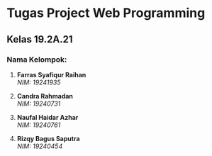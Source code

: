 # Tugas Project Web Programming

## Kelas 19.2A.21

### Nama Kelompok:

1. **Farras Syafiqur Raihan**  
   *NIM: 19241935*

2. **Candra Rahmadan**  
   *NIM: 19240731*

3. **Naufal Haidar Azhar**  
   *NIM: 19240761*

4. **Rizqy Bagus Saputra**  
   *NIM: 19240454*

